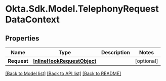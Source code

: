 # Okta.Sdk.Model.TelephonyRequestDataContext

## Properties

Name | Type | Description | Notes
------------ | ------------- | ------------- | -------------
**Request** | [**InlineHookRequestObject**](InlineHookRequestObject.md) |  | [optional] 

[[Back to Model list]](../README.md#documentation-for-models) [[Back to API list]](../README.md#documentation-for-api-endpoints) [[Back to README]](../README.md)

